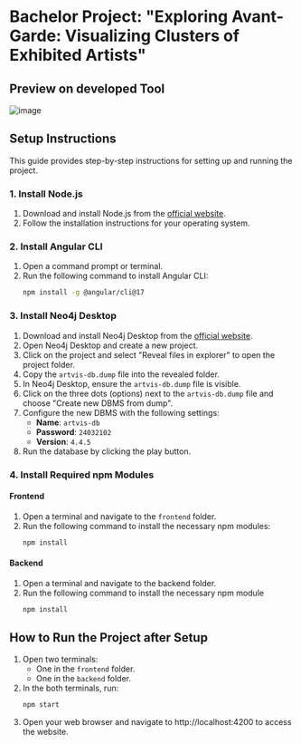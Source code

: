 # Bachelor Project: "Exploring Avant-Garde: Visualizing Clusters of Exhibited Artists"
## Preview on developed Tool
![image](https://github.com/user-attachments/assets/5915fdaa-6eb0-44f0-9d07-597516b62085)

## Setup Instructions

This guide provides step-by-step instructions for setting up and running the project.

### 1. Install Node.js
1. Download and install Node.js from the [official website](https://nodejs.org/en/download/).
2. Follow the installation instructions for your operating system.

### 2. Install Angular CLI
1. Open a command prompt or terminal.
2. Run the following command to install Angular CLI:
   ```bash
   npm install -g @angular/cli@17

### 3. Install Neo4j Desktop
1. Download and install Neo4j Desktop from the [official website](https://neo4j.com/download/).
2. Open Neo4j Desktop and create a new project.
3. Click on the project and select "Reveal files in explorer" to open the project folder.
4. Copy the `artvis-db.dump` file into the revealed folder.
5. In Neo4j Desktop, ensure the `artvis-db.dump` file is visible.
6. Click on the three dots (options) next to the `artvis-db.dump` file and choose "Create new DBMS from dump".
7. Configure the new DBMS with the following settings:
   - **Name**: `artvis-db`
   - **Password**: `24032102`
   - **Version**: `4.4.5`
8. Run the database by clicking the play button.

### 4. Install Required npm Modules
#### Frontend
1. Open a terminal and navigate to the `frontend` folder.
2. Run the following command to install the necessary npm modules:
   ```bash
   npm install
#### Backend
1. Open a terminal and navigate to the backend folder.
2. Run the following command to install the necessary npm module
    ```bash
   npm install

## How to Run the Project after Setup

1. Open two terminals:
   - One in the `frontend` folder.
   - One in the `backend` folder.
2. In the both terminals, run:
   ```bash
   npm start
3. Open your web browser and navigate to http://localhost:4200 to access the website.

